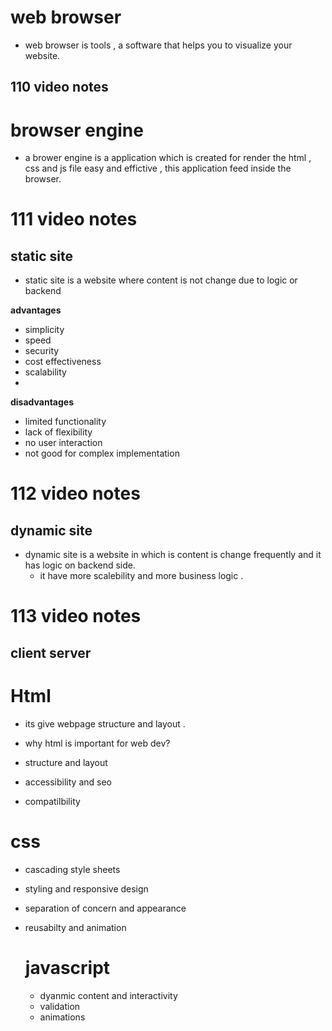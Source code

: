 # web browser

- web browser is tools , a software that helps you to visualize your website.

## 110 video notes

# browser engine

- a brower engine is a application which is created for render the html , css and js file easy and effictive , this application feed inside the browser.

# 111 video notes 

## static site

- static site is a website where content is not change due to logic or backend

**advantages**
- simplicity
- speed
- security
- cost effectiveness
- scalability
- 
**disadvantages**
- limited functionality
- lack of flexibility
- no user interaction
- not good for complex implementation

# 112 video notes
  
## dynamic site
- dynamic site is a website in which is content is change frequently and it has logic on backend side.
  - it have more scalebility and more business logic .

# 113 video notes

## client server


# Html

- its give webpage structure and layout .

- why html is important for web dev?
- structure and layout 
- accessibility and seo
- compatilbility

# css

- cascading style sheets 
- styling and responsive design
- separation of concern and appearance
- reusabilty and animation
  

  # javascript

  - dyanmic content and interactivity
  - validation
  - animations
  
  
